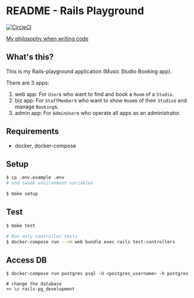 # README - Rails Playground

[![CircleCI](https://circleci.com/gh/mmyoji/rails-pg.svg?style=svg)](https://circleci.com/gh/mmyoji/rails-pg)

[My philosophy when writing code](https://blog.mmyoji.com/posts/2018-11-21-philosophy-when-writing-code/)

## What's this?

This is my Rails-playground application (Music Studio Booking app).

There are 3 apps:

1. web app:   For `User`s who want to find and book a `Room` of a `Studio`.
1. biz app:   For `StaffMember`s who want to show `Room`s of their `Studio`s and manage `Booking`s.
1. admin app: For `AdminUser`s who operate all apps as an administrator.

## Requirements

* docker, docker-compose

## Setup

```sh
$ cp .env.example .env
# and tweak environment variables

$ make setup
```

## Test

```sh
$ make test

# Run only controller tests
$ docker-compose run --rm web bundle exec rails test:controllers
```

## Access DB

```
$ docker-compose run postgres psql -U <postgres_username> -h postgres

# change the database
>> \c rails-pg_development
```

